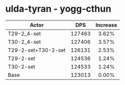# ulda-tyran - yogg-cthun
| Actor | DPS | Increase |
|---|:---:|:---:|
|T29-2_4-set|127463|3.62%|
|T30-2_4-set|127406|3.57%|
|T29-2-set+T30-2-set|126131|2.53%|
|T29-2-set|124536|1.24%|
|T30-2-set|124533|1.24%|
|Base|123013|0.00%|
